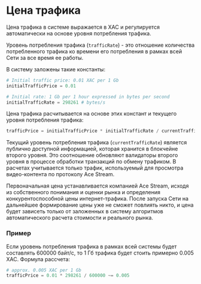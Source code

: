# Цена трафика

Цена трафика в системе выражается в XAC и регулируется автоматически на основе уровня потребления трафика.

Уровень потребления трафика (`trafficRate`) - это отношение количества потребленного трафика ко времени его потребления в рамках всей Сети за все время ее работы.

В систему заложены такие константы:

```python
# Initial traffic price: 0.01 XAC per 1 Gb
initialTrafficPrice = 0.01

# Initial rate: 1 Gb per 1 hour expressed in bytes per second
initialTrafficRate = 298261 # bytes/s
```

Цена трафика расчитывается на основе этих констант и текущего уровня потребления трафика:

```python
trafficPrice = initialTrafficPrice * initialTrafficRate / currentTrafficRate
```

Текущий уровень потребления трафика (`currentTrafficRate`) является публично доступной информацией, которая хранится в блокчейне второго уровня. Это соотношение обновляют валидаторы второго уровня в процессе обработки транзакций по обмену трафиком. В расчетах учитывается только трафик, используемый для просмотра видео-контента по протоколу Ace Stream.

Первоначальная цена устанавливается компанией Ace Stream, исходя из собственного понимания и оценки рынка и определения конкурентоспособной цены интернет-трафика. После запуска Сети на дальнейшее формирование цены уже не сможет повлиять никто, и цена будет зависеть только от заложенных в систему алгоритмов автоматического расчета стоимости и реального рынка.

### Пример

Если уровень потребления трафика в рамках всей системы будет составлять 600000 байт/с, то 1 Гб трафика будет стоить примерно 0.005 XAC. Формула рассчета:

```python
# approx. 0.005 XAC per 1 Gb
trafficPrice = 0.01 * 298261 / 600000 ~= 0.005
```